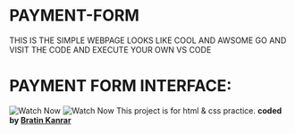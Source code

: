 # PAYMENT-FORM
THIS IS THE SIMPLE WEBPAGE LOOKS LIKE COOL AND AWSOME GO AND VISIT THE CODE AND EXECUTE YOUR OWN VS CODE
# PAYMENT FORM INTERFACE:
![Watch Now](./img/design.jfif)
![Watch Now](./img/design.jfif)
This project is for html &amp; css practice. 
<b>coded by [Bratin Kanrar](https://github.com/bratinkanrar)</b>
